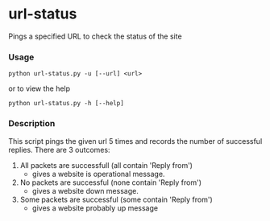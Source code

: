# url-status
Pings a specified URL to check the status of the site

### Usage
```
python url-status.py -u [--url] <url>
```
or to view the help
```
python url-status.py -h [--help]
```

### Description
This script pings the given url 5 times and records the number of successful replies. There are 3 outcomes: 
1. All packets are successfull (all contain 'Reply from') 
     * gives a website is operational message. 
1. No packets are successful (none contain 'Reply from')
     * gives a website down message.
1. Some packets are successful (some contain 'Reply from') 
     * gives a website probably up message
